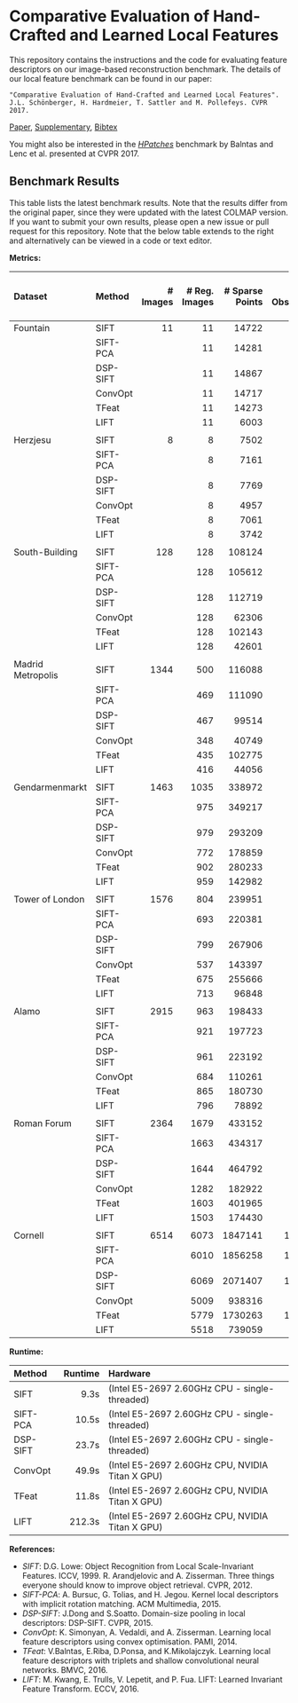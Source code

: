 Comparative Evaluation of Hand-Crafted and Learned Local Features
=================================================================

This repository contains the instructions and the code for evaluating feature
descriptors on our image-based reconstruction benchmark. The details of our
local feature benchmark can be found in our paper:

    "Comparative Evaluation of Hand-Crafted and Learned Local Features".
    J.L. Schönberger, H. Hardmeier, T. Sattler and M. Pollefeys. CVPR 2017.

  [Paper](https://demuc.de/papers/schoenberger2017comparative.pdf),
  [Supplementary](https://demuc.de/papers/schoenberger2017comparative_supp.pdf),
  [Bibtex](https://demuc.de/papers/schoenberger2017comparative.bib)

You might also be interested in the [*HPatches*](https://hpatches.github.io/)
benchmark by Balntas and Lenc et al. presented at CVPR 2017.


Benchmark Results
-----------------

This table lists the latest benchmark results. Note that the results differ from
the original paper, since they were updated with the latest COLMAP version. If
you want to submit your own results, please open a new issue or pull request for
this repository. Note that the below table extends to the right and
alternatively can be viewed in a code or text editor.

**Metrics:**

| Dataset           | Method   | # Images | # Reg. Images | # Sparse Points | # Observations | Track Length | Obs. Per Image | Reproj. Error [px] | # Dense Points | Dense Error [2cm] | Dense Error [10cm] | Mean Pose Error [m] | Median Pose Error [m] | # Inlier Pairs | # Inlier Matches |
|:------------------|:---------|---------:|--------------:|----------------:|---------------:|-------------:|---------------:|-------------------:|---------------:|------------------:|-------------------:|--------------------:|----------------------:|---------------:|-----------------:|
| Fountain          | SIFT     |       11 |            11 |           14722 |          70631 |      4.79765 |        6421.00 |           0.392893 |         292609 |                   |                    |                     |                       |             55 |           127734 |
|                   | SIFT-PCA |          |            11 |           14281 |          67776 |      4.74588 |        6161.45 |           0.379411 |         295870 |                   |                    |                     |                       |             55 |           117257 |
|                   | DSP-SIFT |          |            11 |           14867 |          71153 |      4.78596 |        6468.45 |           0.414944 |         293789 |                   |                    |                     |                       |             55 |           130820 |
|                   | ConvOpt  |          |            11 |           14717 |          70614 |      4.79812 |        6419.45 |           0.393435 |         296522 |                   |                    |                     |                       |             55 |           127540 |
|                   | TFeat    |          |            11 |           14273 |          67584 |      4.73509 |        6144.00 |           0.372782 |         298433 |                   |                    |                     |                       |             55 |           113928 |
|                   | LIFT     |          |            11 |            6003 |          28296 |      4.71364 |        2572.36 |           0.580594 |         304258 |                   |                    |                     |                       |             55 |            52293 |
|                   |          |          |               |                 |                |              |                |                    |                |                   |                    |                     |                       |                |                  |
| Herzjesu          | SIFT     |        8 |             8 |            7502 |          31670 |      4.22154 |        3958.75 |           0.431632 |         241347 |                   |                    |                     |                       |             28 |            48965 |
|                   | SIFT-PCA |          |             8 |            7161 |          29735 |      4.15235 |        3716.87 |           0.409061 |         245291 |                   |                    |                     |                       |             28 |            44443 |
|                   | DSP-SIFT |          |             8 |            7769 |          32809 |      4.22306 |        4101.12 |           0.459535 |         238122 |                   |                    |                     |                       |             28 |            51893 |
|                   | ConvOpt  |          |             8 |            4957 |          20227 |      4.08049 |        2528.37 |           0.387640 |         242262 |                   |                    |                     |                       |             26 |            27830 |
|                   | TFeat    |          |             8 |            7061 |          29232 |      4.13992 |        3654.00 |           0.404879 |         247065 |                   |                    |                     |                       |             28            | 43297 |
|                   | LIFT     |          |             8 |            3742 |          14890 |      3.97915 |        1861.25 |           0.620034 |         241173 |                   |                    |                     |                       |             28 |            22683 |
|                   |          |          |               |                 |                |              |                |                    |                |                   |                    |                     |                       |                |                  |
| South-Building    | SIFT     |      128 |           128 |          108124 |         653975 |      6.04838 |        5109.18 |           0.545747 |        2141964 |                   |                    |                     |                       |           3822 |          2036024 |
|                   | SIFT-PCA |          |           128 |          105612 |         632145 |      5.98554 |        4938.63 |           0.531500 |        2090915 |                   |                    |                     |                       |           3979 |          1927873 |
|                   | DSP-SIFT |          |           128 |          112719 |         666808 |      5.91566 |        5209.43 |           0.580537 |        2141873 |                   |                    |                     |                       |           3958 |          2076833 |
|                   | ConvOpt  |          |           128 |           62306 |         397579 |      6.38107 |        3106.08 |           0.487924 |        2117221 |                   |                    |                     |                       |           1901 |           984762 |
|                   | TFeat    |          |           128 |          102143 |         604357 |      5.91677 |        4721.53 |           0.510260 |        2089004 |                   |                    |                     |                       |           4342 |          1751327 |
|                   | LIFT     |          |           128 |           42601 |         233110 |      5.47193 |        1821.17 |           0.730874 |        2154755 |                   |                    |                     |                       |           2830 |           711142 |
|                   |          |          |               |                 |                |              |                |                    |                |                   |                    |                     |                       |                |                  |
| Madrid Metropolis | SIFT     |     1344 |           500 |          116088 |         733745 |      6.32053 |        1467.49 |           0.605330 |        1822434 |                   |                    |                     |                       |         227092 |          6969437 |
|                   | SIFT-PCA |          |           469 |          111090 |         645437 |      5.81003 |        1376.19 |           0.586054 |        1571584 |                   |                    |                     |                       |         644573 |         13970478 |
|                   | DSP-SIFT |          |           467 |           99514 |         649704 |      6.52877 |        1391.22 |           0.660135 |        1643614 |                   |                    |                     |                       |         135215 |          4586807 |
|                   | ConvOpt  |          |           348 |           40749 |         213176 |      5.23144 |         612.57 |           0.534638 |        1251705 |                   |                    |                     |                       |         665669 |         12531539 |
|                   | TFeat    |          |           435 |          102775 |         574980 |      5.59455 |        1321.79 |           0.566243 |        1536760 |                   |                    |                     |                       |         712501 |         15207011 |
|                   | LIFT     |          |           416 |           44056 |         303055 |      6.87885 |        728.497 |           0.768777 |        1577304 |                   |                    |                     |                       |          82562 |          2531640 |
|                   |          |          |               |                 |                |              |                |                    |                |                   |                    |                     |                       |                |                  |
| Gendarmenmarkt    | SIFT     |     1463 |          1035 |          338972 |        1872308 |      5.52348 |        1809.00 |           0.699118 |        4225031 |                   |                    |                     |                       |         321854 |         12625310 |
|                   | SIFT-PCA |          |           975 |          349217 |        1690464 |      4.84072 |        1733.80 |           0.701904 |        3649260 |                   |                    |                     |                       |         822997 |         20321433 |
|                   | DSP-SIFT |          |           979 |          293209 |        1577921 |      5.38155 |        1611.76 |           0.749714 |        2600189 |                   |                    |                     |                       |         265575 |          9315075 |
|                   | ConvOpt  |          |           772 |          178859 |         694211 |      3.88133 |         899.23 |           0.723822 |        2955105 |                   |                    |                     |                       |         811724 |         15583270 |
|                   | TFeat    |          |           902 |          280233 |        1324931 |      4.72796 |        1468.88 |           0.695517 |        3384513 |                   |                    |                     |                       |         655181 |         15040928 |
|                   | LIFT     |          |           959 |          142982 |         819940 |      5.73456 |         854.99 |           0.841945 |        3939957 |                   |                    |                     |                       |         125084 |          5012767 |
|                   |          |          |               |                 |                |              |                |                    |                |                   |                    |                     |                       |                |                  |
| Tower of London   | SIFT     |     1576 |           804 |          239951 |        1863301 |      7.76534 |        2317.53 |           0.615406 |        3050252 |                   |                    |                     |                       |         165097 |         11249925 |
|                   | SIFT-PCA |          |           693 |          220381 |        1491686 |      6.76866 |        2152.50 |           0.602057 |        2518677 |                   |                    |                     |                       |         558173 |         14605601 |
|                   | DSP-SIFT |          |           799 |          267906 |        1940752 |      7.24415 |        2428.97 |           0.655440 |        2946702 |                   |                    |                     |                       |         260963 |         12750104 |
|                   | ConvOpt  |          |           537 |          143397 |         788855 |      5.50119 |        1469.00 |           0.580207 |        2448215 |                   |                    |                     |                       |         742322 |         14648025 |
|                   | TFeat    |          |           675 |          255666 |        1605322 |      6.27898 |        2378.25 |           0.580068 |        2583560 |                   |                    |                     |                       |         926517 |         21742783 |
|                   | LIFT     |          |           713 |           96848 |         739340 |      7.63402 |        1036.94 |           0.728200 |        2879455 |                   |                    |                     |                       |          60841 |          3628677 |
|                   |          |          |               |                 |                |              |                |                    |                |                   |                    |                     |                       |                |                  |
| Alamo             | SIFT     |     2915 |           963 |          198433 |        2437084 |     12.28164 |        2530.72 |           0.647271 |        3737516 |                   |                    |                     |                       |          64068 |         21263831 |
|                   | SIFT-PCA |          |           921 |          197723 |        2279339 |     11.52791 |        2474.85 |           0.626812 |        3256364 |                   |                    |                     |                       |         143747 |         20145150 |
|                   | DSP-SIFT |          |           961 |          223192 |        2564659 |     11.49082 |        2668.73 |           0.712005 |        3815012 |                   |                    |                     |                       |          79973 |         23375984 |
|                   | ConvOpt  |          |           684 |          110261 |        1167754 |     10.59081 |        1707.24 |           0.537849 |        2546861 |                   |                    |                     |                       |         168383 |          8065721 |
|                   | TFeat    |          |           865 |          180730 |        2040775 |     11.29184 |        2359.27 |           0.609598 |        2973035 |                   |                    |                     |                       |         192115 |         16518550 |
|                   | LIFT     |          |           796 |           78892 |        1011117 |    12.816471 |        1270.24 |           0.768177 |        2900266 |                   |                    |                     |                       |          40219 |          8151208 |
|                   |          |          |               |                 |                |              |                |                    |                |                   |                    |                     |                       |                |                  |
| Roman Forum       | SIFT     |     2364 |          1679 |          433152 |        3603662 |      8.31962 |        2146.31 |           0.708420 |        9630170 |                   |                    |                     |                       |          76547 |         16424472 |
|                   | SIFT-PCA |          |          1663 |          434317 |        3267075 |      7.52232 |        1964.56 |           0.674920 |        9379870 |                   |                    |                     |                       |         151694 |         15134227 |
|                   | DSP-SIFT |          |          1644 |          464792 |        3653745 |      7.86103 |        2222.47 |           0.749306 |        9429283 |                   |                    |                     |                       |         100827 |         16469792 |
|                   | ConvOpt  |          |          1282 |          182922 |        1263324 |      6.90635 |         985.43 |           0.627904 |        7404163 |                   |                    |                     |                       |         158940 |          6151296 |
|                   | TFeat    |          |          1603 |          401965 |        2897537 |      7.20843 |        1807.57 |           0.647753 |        9096825 |                   |                    |                     |                       |         180301 |         12869235 |
|                   | LIFT     |          |          1503 |          174430 |        1420800 |      8.14538 |         945.30 |           0.814467 |        8584480 |                   |                    |                     |                       |          49413 |          5775222 |
|                   |          |          |               |                 |                |              |                |                    |                |                   |                    |                     |                       |                |                  |
| Cornell           | SIFT     |     6514 |          6073 |         1847141 |       12865681 |      6.96518 |        2118.50 |           0.660522 |       35232209 |                   |                    |                     |                       |         227478 |         61428156 |
|                   | SIFT-PCA |          |          6010 |         1856258 |       12307131 |      6.63007 |        2047.77 |           0.643796 |       35263104 |                   |                    |                     |                       |         417668 |         59874790 |
|                   | DSP-SIFT |          |          6069 |         2071407 |       13671952 |      6.60032 |        2252.75 |           0.708143 |       35449395 |                   |                    |                     |                       |         283503 |         64364585 |
|                   | ConvOpt  |          |          5009 |          938316 |        6082683 |      6.48255 |        1214.35 |           0.570824 |       30619302 |                   |                    |                     |                       |         353461 |         25017605 |
|                   | TFeat    |          |          5779 |         1730263 |       11292717 |      6.52659 |        1954.09 |           0.622775 |       33917778 |                   |                    |                     |                       |         489447 |         55385797 |
|                   | LIFT     |          |          5518 |          739059 |        4602081 |      6.22694 |         834.01 |           0.730208 |       33372173 |                   |                    |                     |                       |         143408 |         19144270 |

**Runtime:**

| Method   | Runtime  | Hardware                                               |
|:---------|---------:|:-------------------------------------------------------|
| SIFT     |     9.3s | (Intel E5-2697 2.60GHz CPU - single-threaded)          |
| SIFT-PCA |    10.5s | (Intel E5-2697 2.60GHz CPU - single-threaded)          |
| DSP-SIFT |    23.7s | (Intel E5-2697 2.60GHz CPU - single-threaded)          |
| ConvOpt  |    49.9s | (Intel E5-2697 2.60GHz CPU, NVIDIA Titan X GPU)        |
| TFeat    |    11.8s | (Intel E5-2697 2.60GHz CPU, NVIDIA Titan X GPU)        |
| LIFT     |   212.3s | (Intel E5-2697 2.60GHz CPU, NVIDIA Titan X GPU)        |

**References:**

- *SIFT*: D.G. Lowe: Object Recognition from Local Scale-Invariant Features.
  ICCV, 1999. R. Arandjelovic and A. Zisserman. Three things everyone should
  know to improve object retrieval. CVPR, 2012.
- *SIFT-PCA*: A. Bursuc, G. Tolias, and H. Jegou. Kernel local descriptors
  with implicit rotation matching. ACM Multimedia, 2015.
- *DSP-SIFT*: J.Dong and S.Soatto.
  Domain-size pooling in local descriptors: DSP-SIFT. CVPR, 2015.
- *ConvOpt*: K. Simonyan, A. Vedaldi, and A. Zisserman. Learning local
  feature descriptors using convex optimisation. PAMI, 2014.
- *TFeat*: V.Balntas, E.Riba, D.Ponsa, and K.Mikolajczyk.
  Learning local feature descriptors with triplets and shallow convolutional
  neural networks. BMVC, 2016.
- *LIFT*: M. Kwang, E. Trulls, V. Lepetit, and P. Fua.
  LIFT: Learned Invariant Feature Transform. ECCV, 2016.
